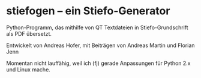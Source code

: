 # stiefogen – ein Stiefo-Generator

Python-Programm, das mithilfe von QT Textdateien in Stiefo-Grundschrift als PDF übersetzt.

Entwickelt von Andreas Hofer, mit Beiträgen von Andreas Martin und Florian Jenn


Momentan nicht lauffähig, weil ich (fj) gerade Anpassungen für Python 2.x und Linux mache.